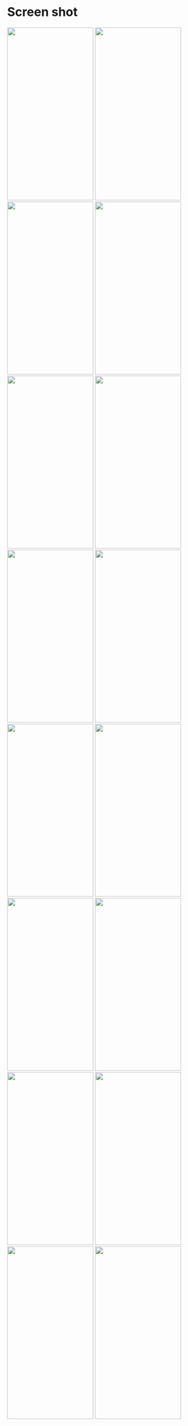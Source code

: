 # Screen shot

<img src = "https://user-images.githubusercontent.com/53982895/132106673-aa7431f7-1dc7-46c9-9815-033ebb0d247b.png" width = "200" height = "400">  <img src = "https://user-images.githubusercontent.com/53982895/132106676-9b03849e-76c7-4d91-bf75-fb44a5be9ead.png" width = "200" height = "400">
<img src = "https://user-images.githubusercontent.com/53982895/132106687-2179b0ec-c51d-4be3-8860-d1ca9bba96b0.png" width = "200" height = "400">  <img src = "https://user-images.githubusercontent.com/53982895/132106690-d1614543-048a-4432-82d2-b8e333769254.png" width = "200" height = "400">
<img src = "https://user-images.githubusercontent.com/53982895/132106692-ab9ef396-538b-49a1-baee-b4748fad467f.png" width = "200" height = "400">  <img src = "https://user-images.githubusercontent.com/53982895/132106698-bcaa5e85-09a1-4352-be8b-d746c88a44ab.png" width = "200" height = "400">
<img src = "https://user-images.githubusercontent.com/53982895/132106702-af18d55c-6b0c-4334-bac4-22ae3a18dfb7.png" width = "200" height = "400">  <img src = "https://user-images.githubusercontent.com/53982895/132106703-fffd4659-5841-4626-9399-ed20d3dfbb33.png" width = "200" height = "400">
<img src = "https://user-images.githubusercontent.com/53982895/132106705-02141af3-994a-4035-aa94-a32de85b4abf.png" width = "200" height = "400">  <img src = "https://user-images.githubusercontent.com/53982895/132106707-92ea34d9-aa46-4ff4-b2fc-dba0ec32ba09.png" width = "200" height = "400">
<img src = "https://user-images.githubusercontent.com/53982895/132106711-475bcb58-199e-44b4-9cac-0243a5e880f3.png" width = "200" height = "400">  <img src = "https://user-images.githubusercontent.com/53982895/132106712-32e9ed4e-b7f2-4a37-86a1-02d8311315ff.png" width = "200" height = "400">
<img src = "https://user-images.githubusercontent.com/53982895/132106713-02e0ce9a-c324-4d26-accd-4e4e292c3417.png" width = "200" height = "400">  <img src = "https://user-images.githubusercontent.com/53982895/132106714-aab214dc-12a4-47a2-9316-760f3ef54067.png" width = "200" height = "400">
<img src = "https://user-images.githubusercontent.com/53982895/132106727-b8f33db0-1be9-48b4-a10d-fcd2d5220e95.png" width = "200" height = "400">  <img src = "https://user-images.githubusercontent.com/53982895/132106728-990bb75a-e641-4e3b-a130-cd7d8c0e75a2.png" width = "200" height = "400">

